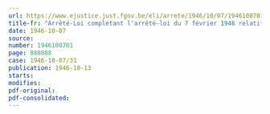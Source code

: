 ```yaml
---
url: https://www.ejustice.just.fgov.be/eli/arrete/1946/10/07/1946100701/justel
title-fr: "Arrêté-Loi complétant l'arrêté-loi du 7 février 1946 relatif à l'octroi de salaires pendant huit jours fériés par an aux ouvriers (abrogé par AM 25-02-1947, art. 20)"
date: 1946-10-07
source:
number: 1946100701
page: 888888
case: 1946-10-07/31
publication: 1946-10-13
starts:
modifies:
pdf-original:
pdf-consolidated:
---
```


